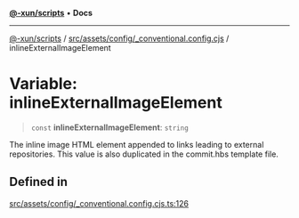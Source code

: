 [**@-xun/scripts**](../../../../../README.md) • **Docs**

***

[@-xun/scripts](../../../../../README.md) / [src/assets/config/\_conventional.config.cjs](../README.md) / inlineExternalImageElement

# Variable: inlineExternalImageElement

> `const` **inlineExternalImageElement**: `string`

The inline image HTML element appended to links leading to external
repositories. This value is also duplicated in the commit.hbs template file.

## Defined in

[src/assets/config/\_conventional.config.cjs.ts:126](https://github.com/Xunnamius/xscripts/blob/d89809b1811fb99fb24fbfe0c6960a0e087bcc27/src/assets/config/_conventional.config.cjs.ts#L126)
